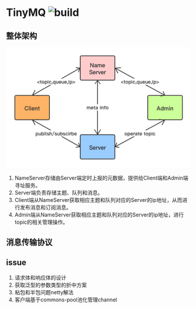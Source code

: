 # TinyMQ ![build](https://travis-ci.org/shildondu/tinyMQ.svg?branch=master)

## 整体架构
![architecture](static/tiny-mq-architecture.png)

1. NameServer存储由Server端定时上报的元数据，提供给Client端和Admin端寻址服务。
2. Server端负责存储主题、队列和消息。
3. Client端从NameServer获取相应主题和队列对应的Server的ip地址，从而进行发布消息和订阅消息。
4. Admin端从NameServer获取相应主题和队列对应的Server的ip地址，进行topic的相关管理操作。

## 消息传输协议

## issue

1. 请求体和响应体的设计
2. 获取泛型的参数类型的折中方案
3. 粘包和半包问题netty解法
4. 客户端基于commons-pool池化管理channel